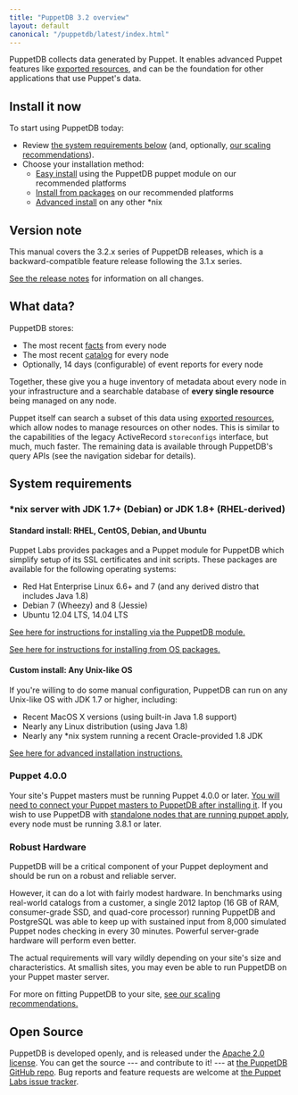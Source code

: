```yaml
---
title: "PuppetDB 3.2 overview"
layout: default
canonical: "/puppetdb/latest/index.html"
---
```


[exported]: /puppet/latest/reference/lang_exported.html
[connect]: ./connect_puppet_master.html
[apply]: ./connect_puppet_apply.html
[install_via_module]: ./install_via_module.html
[install_from_packages]: ./install_from_packages.html
[install_advanced]: ./install_from_source.html
[scaling]: ./scaling_recommendations.html
[facts]: /puppet/latest/reference/lang_facts_and_builtin_vars.html
[catalog]: /puppet/latest/reference/lang_summary.html#compilation-and-catalogs
[releasenotes]: ./release_notes.html
[github]: https://github.com/puppetlabs/puppetdb
[tracker]: https://tickets.puppetlabs.com/browse/PDB
[migrating]: ./migrate.html

PuppetDB collects data generated by Puppet. It enables advanced Puppet features like [exported resources][exported], and can be the foundation for other applications that use Puppet's data.

Install it now
-----

To start using PuppetDB today:

* Review [the system requirements below](#system-requirements) (and, optionally, [our scaling recommendations][scaling]).
* Choose your installation method:
    * [Easy install][install_via_module] using the PuppetDB puppet module on our recommended platforms
    * [Install from packages][install_from_packages] on our recommended platforms
    * [Advanced install][install_advanced] on any other \*nix

Version note
-----

This manual covers the 3.2.x series of PuppetDB releases, which is
a backward-compatible feature release following the 3.1.x series.

[See the release notes][releasenotes] for information on all
changes.


What data?
-----

PuppetDB stores:

* The most recent [facts][] from every node
* The most recent [catalog][] for every node
* Optionally, 14 days (configurable) of event reports for every node

Together, these give you a huge inventory of metadata about every node in your infrastructure and a searchable database of **every single resource** being managed on any node.

Puppet itself can search a subset of this data using [exported resources][exported], which allow nodes to manage resources on other nodes. This is similar to the capabilities of the legacy ActiveRecord `storeconfigs` interface, but much, much faster. The remaining data is available through PuppetDB's query APIs (see the navigation sidebar for details).

System requirements
-----

### \*nix server with JDK 1.7+ (Debian) or JDK 1.8+ (RHEL-derived)

#### Standard install: RHEL, CentOS, Debian, and Ubuntu

Puppet Labs provides packages and a Puppet module for PuppetDB which simplify setup of its SSL certificates and init scripts. These packages are available for the following operating systems:

* Red Hat Enterprise Linux 6.6+ and 7 (and any derived distro that includes Java 1.8)
* Debian 7 (Wheezy) and 8 (Jessie)
* Ubuntu 12.04 LTS, 14.04 LTS

[See here for instructions for installing via the PuppetDB module.][install_via_module]

[See here for instructions for installing from OS packages.][install_from_packages]

#### Custom install: Any Unix-like OS

If you're willing to do some manual configuration, PuppetDB can run on any Unix-like OS with JDK 1.7 or higher, including:

* Recent MacOS X versions (using built-in Java 1.8 support)
* Nearly any Linux distribution (using Java 1.8)
* Nearly any \*nix system running a recent Oracle-provided 1.8 JDK

[See here for advanced installation instructions.][install_advanced]

### Puppet 4.0.0

Your site's Puppet masters must be running Puppet 4.0.0 or
later. [You will need to connect your Puppet masters to PuppetDB after installing it][connect].
If you wish to use PuppetDB with
[standalone nodes that are running puppet apply][apply], every node
must be running 3.8.1 or later.

### Robust Hardware

PuppetDB will be a critical component of your Puppet deployment and should be run on a robust and reliable server.

However, it can do a lot with fairly modest hardware. In benchmarks using real-world catalogs from a customer, a single 2012 laptop (16 GB of RAM, consumer-grade SSD, and quad-core processor) running PuppetDB and PostgreSQL was able to keep up with sustained input from 8,000 simulated Puppet nodes checking in every 30 minutes. Powerful server-grade hardware will perform even better.

The actual requirements will vary wildly depending on your site's size and characteristics. At smallish sites, you may even be able to run PuppetDB on your Puppet master server.

For more on fitting PuppetDB to your site, [see our scaling recommendations.][scaling]

Open Source
-----

PuppetDB is developed openly, and is released under the [Apache 2.0 license](http://www.apache.org/licenses/LICENSE-2.0.html). You can get the source --- and contribute to it! --- at [the PuppetDB GitHub repo][github]. Bug reports and feature requests are welcome at [the Puppet Labs issue tracker][tracker].
